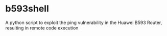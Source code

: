 # b593shell
A python script to exploit the ping vulnerability in the Huawei B593 Router, resulting in remote code execution
